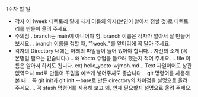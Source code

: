 1주차 할 일

 - 각자 이 1week 디렉토리 밑에 자기 이름의 약자(본인이 알아서 정할 것)로 디렉토리를 만들어 올려 주세요.
 - 주의점
   . branch는 main이 아니어야 함. branch 이름은 각자가 알아서 잘 만들어 보세요.
   . branch 이름을 정할 때, "1week_"를 앞머리에 꼭 달아 주세요.
 - 각자의 Directory 내에는 아래의 파일들이 들어 있어야 합니다.
   . 자신의 소개 (꼭 본명일 필요는 없습니다.)
     .. 왜 Yocto 수업을 들으려 했는지 적어 주세요.
     .. file 이름은 알아서 하셔도 됩니다. ex) hello_yocto-wjmoh.md
     .. Text 파일이어도 상관없역으나 md로 만들어 꾸밈을 예쁘게 넣어주셔도 좋습니다.
   . git 명령어를 사용해 본 내
     .. 꼭 git init과 git init --bare로 만든 directory의 차이점을 설명으로 올려 주세요.
     .. 꼭 stash 명령어를 사용해 보고 왜, 언제 필요할지 설명으로 올려 주세요.
